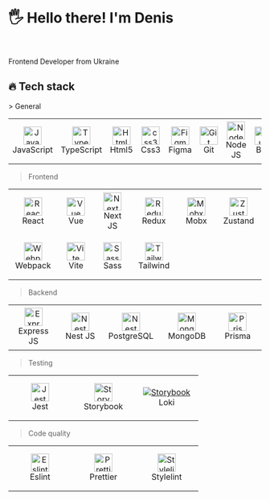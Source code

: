 <h1 align="left">🖐 Hello there! I'm Denis</h1>
<br>

Frontend Developer from Ukraine
  <br>

<h2 align="left" id="ndiuky-stack">🔥 Tech stack</h2>
> General

<table width='100%'>
  <tr>
    <td align="center" width="110" height="90">
      <a href="#ndiuky-stack">
        <img src="https://raw.githubusercontent.com/ndiuky/devicon/refs/heads/master/icons/javascript/javascript-original.svg" width="36" height="36" alt="JavaScript" />
      </a>
      <br>JavaScript
    </td>
    <td align="center" width="110" height="90">
      <a href="#ndiuky-stack">
        <img src="https://raw.githubusercontent.com/ndiuky/devicon/refs/heads/master/icons/typescript/typescript-original.svg" width="36" height="36" alt="TypeScript" />
      </a>
      <br>TypeScript
    </td>
        <td align="center" width="110" height="90">
      <a href="#ndiuky-stack">
        <img src="https://raw.githubusercontent.com/ndiuky/devicon/refs/heads/master/icons/html5/html5-original.svg" width="36" height="36" alt="Html5" />
      </a>
      <br>Html5
    </td>
    <td align="center" width="110" height="90"> 
      <a href="#ndiuky-stack" >
        <img src="https://raw.githubusercontent.com/ndiuky/devicon/refs/heads/master/icons/css3/css3-original.svg" width="36" height="36" alt="css3" />
      </a>
      <br>Css3
    </td>
    <td align="center" width="110" height="90">
      <a href="#ndiuky-stack" >
        <img src="https://raw.githubusercontent.com/ndiuky/devicon/refs/heads/master/icons/figma/figma-original.svg" width="36" height="36" alt="Figma" />
      </a>
      <br>Figma
    </td>
    <td align="center" width="110" height="90">
      <a href="#ndiuky-stack">
        <img src="https://raw.githubusercontent.com/ndiuky/devicon/refs/heads/master/icons/git/git-original.svg" width="36" height="36" alt="Git" />
      </a>
      <br>Git
    </td>
    <td align="center" width="110" height="90"> 
      <a href="#ndiuky-stack">
        <img src="https://raw.githubusercontent.com/ndiuky/devicon/refs/heads/master/icons/nodejs/nodejs-original-wordmark.svg" width="36" height="36" alt="Node JS" />
      </a>
      <br>Node JS
    </td>
    <td align="center" width="110" height="90"> 
      <a href="#ndiuky-stack">
        <img src="https://raw.githubusercontent.com/ndiuky/devicon/refs/heads/master/icons/bun/bun-original.svg" width="36" height="36" alt="Bun" />
      </a>
      <br>Bun
    </td>
    <td align="center" width="110" height="90"> 
      <a href="#ndiuky-stack" >
        <img src="https://raw.githubusercontent.com/ndiuky/devicon/refs/heads/master/icons/github/github-original.svg" width="36" height="36" alt="Github" />
      </a>
      <br>Github
    </td>
    <td align="center" width="110" height="90"> 
      <a href="#ndiuky-stack" >
        <img src="https://raw.githubusercontent.com/ndiuky/devicon/refs/heads/master/icons/docker/docker-original.svg" width="36" height="36" alt="Docker" />
      </a>
      <br>Docker
    </td>
  </tr> 
</table>

> Frontend

<table width='100%'>
  <tr>
   <td align="center" width="110" height="90">
      <a href="#ndiuky-stack">
        <img src="https://raw.githubusercontent.com/ndiuky/devicon/refs/heads/master/icons/react/react-original.svg" width="36" height="36" alt="React" />
      </a>
      <br>React
    </td>
    <td align="center" width="110" height="90">
      <a href="#ndiuky-stack">
        <img src="https://raw.githubusercontent.com/ndiuky/devicon/refs/heads/master/icons/vuejs/vuejs-original.svg" width="36" height="36" alt="Vue" />
      </a>
      <br>Vue
    </td>
    <td align="center" width="110" height="90">
      <a href="#ndiuky-stack" >
        <img src="https://www.svgrepo.com/show/354113/nextjs-icon.svg" width="36" height="36" alt="Next JS" />
      </a>
      <br>Next JS
    </td>
    <td align="center" width="110" height="90">
      <a href="#ndiuky-stack" >
        <img src="https://raw.githubusercontent.com/ndiuky/devicon/refs/heads/master/icons/redux/redux-original.svg" width="36" height="36" alt="Redux" />
      </a>
      <br>Redux
    </td>
    <td align="center" width="110" height="90"> 
      <a href="#ndiuky-stack" >
        <img src="https://raw.githubusercontent.com/ndiuky/devicon/refs/heads/master/icons/mobx/mobx-original.svg" width="36" height="36" alt="Mobx" />
      </a>
      <br>Mobx
    </td>
     <td align="center" width="110" height="90"> 
      <a href="#ndiuky-stack" >
        <img src="https://user-images.githubusercontent.com/958486/218346783-72be5ae3-b953-4dd7-b239-788a882fdad6.svg" width="36" height="36" alt="Zustand" />
      </a>
      <br>Zustand
    </td>
  </tr> 
  <tr>
    <td align="center" width="110" height="90"> 
      <a href="#ndiuky-stack" >
        <img src="https://raw.githubusercontent.com/ndiuky/devicon/refs/heads/master/icons/webpack/webpack-original.svg" width="36" height="36" alt="Webpack" />
      </a>
      <br>Webpack
    </td>
    <td align="center" width="110" height="90"> 
      <a href="#ndiuky-stack" >
        <img src="https://raw.githubusercontent.com/ndiuky/devicon/refs/heads/master/icons/vitejs/vitejs-original.svg" width="36" height="36" alt="Vite" />
      </a>
      <br>Vite
    </td> 
    <td align="center" width="110" height="90">
      <a href="#ndiuky-stack">
        <img src="https://raw.githubusercontent.com/ndiuky/devicon/refs/heads/master/icons/sass/sass-original.svg" width="36" height="36" alt="Sass" />
      </a>
      <br>Sass
    </td>
    <td align="center" width="110" height="90">
      <a href="#ndiuky-stack">
        <img src="https://raw.githubusercontent.com/ndiuky/devicon/refs/heads/master/icons/tailwindcss/tailwindcss-original.svg" width="36" height="36" alt="Tailwind" />
      </a>
      <br>Tailwind
    </td>
  </tr> 
</table>

> Backend

<table width='100%'>
  <tr>
    <td align="center" width="110" height="90"> 
      <a href="#ndiuky-stack" >
        <img src="https://raw.githubusercontent.com/ndiuky/devicon/refs/heads/master/icons/express/express-original.svg" width="36" height="36" alt="Express JS" />
      </a>
      <br>Express JS
    </td>
    <td align="center" width="110" height="90"> 
      <a href="#ndiuky-stack" >
        <img src="https://raw.githubusercontent.com/ndiuky/devicon/refs/heads/master/icons/nestjs/nestjs-original.svg" width="36" height="36" alt="Nest JS" />
      </a>
      <br>Nest JS
    </td>
     <td align="center" width="110" height="90"> 
      <a href="#ndiuky-stack" >
        <img src="https://upload.wikimedia.org/wikipedia/commons/thumb/2/29/Postgresql_elephant.svg/1200px-Postgresql_elephant.svg.png" width="36" height="36" alt="Nest JS" />
      </a>
      <br>PostgreSQL
    </td>
    <td align="center" width="110" height="90">
      <a href="#ndiuky-stack" >
        <img src="https://raw.githubusercontent.com/ndiuky/devicon/refs/heads/master/icons/mongodb/mongodb-original.svg" width="36" height="36" alt="Mongo DB" />
      </a>
      <br>MongoDB
    </td>
    <td align="center" width="110" height="90"> 
      <a href="#ndiuky-stack" >
        <img src="https://raw.githubusercontent.com/ndiuky/devicon/refs/heads/master/icons/prisma/prisma-original.svg" width="36" height="36" alt="Prisma" />
      </a>
      <br>Prisma
    </td>
  </tr> 
</table>

> Testing

<table width='100%'>
  <tr>
    <td align="center" width="110" height="90"> 
      <a href="#ndiuky-stack" >
        <img src="https://raw.githubusercontent.com/ndiuky/devicon/refs/heads/master/icons/jest/jest-plain.svg" width="36" height="36" alt="Jest" />
      </a>
      <br>Jest
    </td>
    <td align="center" width="110" height="90"> 
      <a href="#ndiuky-stack" >
        <img src="https://raw.githubusercontent.com/ndiuky/devicon/refs/heads/master/icons/storybook/storybook-original.svg" width="36" height="36" alt="Storybook" />
      </a>
      <br>Storybook
    </td>
     <td align="center" width="110" height="90"> 
      <a href="#ndiuky-stack" >
        <img src="https://user-images.githubusercontent.com/378279/27998811-43b9906e-6515-11e7-835a-6f596506cc46.png"  alt="Storybook" />
      </a>
      <br>Loki
    </td>
  </tr> 
</table>

> Code quality

<table width='100%'>
  <tr>
     <td align="center" width="110" height="90">
      <a href="#ndiuky-stack">
        <img src="https://raw.githubusercontent.com/ndiuky/devicon/refs/heads/master/icons/eslint/eslint-original.svg" width="36" height="36" alt="Eslint" />
      </a>
      <br>Eslint
    </td>
    <td align="center" width="110" height="90">
      <a href="#ndiuky-stack">
        <img src="https://raw.githubusercontent.com/ndiuky/devicon/refs/heads/master/icons/prettier/prettier-original.svg" width="36" height="36" alt="Prettier" />
      </a>
      <br>Prettier
    </td>
      <td align="center" width="110" height="90">
      <a href="#ndiuky-stack">
        <img src="https://raw.githubusercontent.com/hipstersmoothie/stylelint-formatter-github/HEAD/logo.png" width="36" height="36" alt="Stylelint" />
      </a>
      <br>Stylelint
    </td>
  </tr> 
</table>
